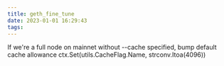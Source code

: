 ```yaml
---
title: geth_fine_tune
date: 2023-01-01 16:29:43
tags:
---
```



If we're a full node on mainnet without --cache specified, bump default cache allowance
ctx.Set(utils.CacheFlag.Name, strconv.Itoa(4096))